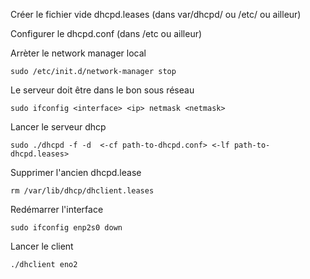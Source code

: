 Créer le fichier vide dhcpd.leases (dans var/dhcpd/ ou /etc/ ou ailleur)

Configurer le dhcpd.conf (dans /etc ou ailleur)

Arrèter le network manager local
```shell
sudo /etc/init.d/network-manager stop 
```

Le serveur doit être dans le bon sous réseau
```shell
sudo ifconfig <interface> <ip> netmask <netmask>
```

Lancer le serveur dhcp
```shell
sudo ./dhcpd -f -d  <-cf path-to-dhcpd.conf> <-lf path-to-dhcpd.leases>
```


Supprimer l'ancien dhcpd.lease
```shell
rm /var/lib/dhcp/dhclient.leases
```

Redémarrer l'interface
```shell
sudo ifconfig enp2s0 down
```

Lancer le client
```shell
./dhclient eno2
```